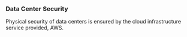 ### Data Center Security

Physical security of data centers is ensured by the cloud infrastructure service
provided, AWS.
